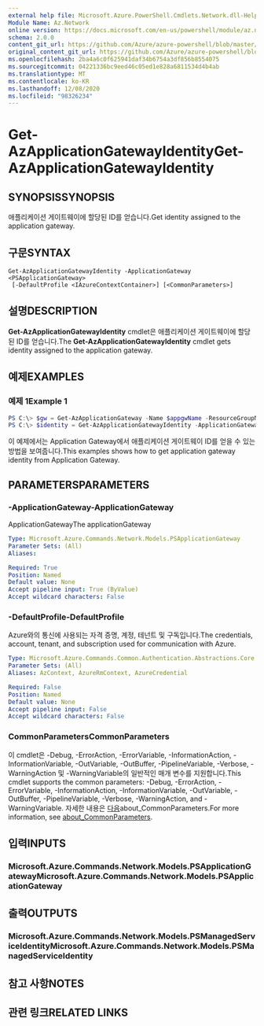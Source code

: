 ```yaml
---
external help file: Microsoft.Azure.PowerShell.Cmdlets.Network.dll-Help.xml
Module Name: Az.Network
online version: https://docs.microsoft.com/en-us/powershell/module/az.network/get-azapplicationgatewayidentity
schema: 2.0.0
content_git_url: https://github.com/Azure/azure-powershell/blob/master/src/Network/Network/help/Get-AzApplicationGatewayIdentity.md
original_content_git_url: https://github.com/Azure/azure-powershell/blob/master/src/Network/Network/help/Get-AzApplicationGatewayIdentity.md
ms.openlocfilehash: 2ba4a6c0f625941daf34b6754a3df856b8554075
ms.sourcegitcommit: 04221336bc9eed46c05ed1e828a6811534d4b4ab
ms.translationtype: MT
ms.contentlocale: ko-KR
ms.lasthandoff: 12/08/2020
ms.locfileid: "98326234"
---
```

# <span data-ttu-id="a76fb-101">Get-AzApplicationGatewayIdentity</span><span class="sxs-lookup"><span data-stu-id="a76fb-101">Get-AzApplicationGatewayIdentity</span></span>

## <span data-ttu-id="a76fb-102">SYNOPSIS</span><span class="sxs-lookup"><span data-stu-id="a76fb-102">SYNOPSIS</span></span>
<span data-ttu-id="a76fb-103">애플리케이션 게이트웨이에 할당된 ID를 얻습니다.</span><span class="sxs-lookup"><span data-stu-id="a76fb-103">Get identity assigned to the application gateway.</span></span>

## <span data-ttu-id="a76fb-104">구문</span><span class="sxs-lookup"><span data-stu-id="a76fb-104">SYNTAX</span></span>

```
Get-AzApplicationGatewayIdentity -ApplicationGateway <PSApplicationGateway>
 [-DefaultProfile <IAzureContextContainer>] [<CommonParameters>]
```

## <span data-ttu-id="a76fb-105">설명</span><span class="sxs-lookup"><span data-stu-id="a76fb-105">DESCRIPTION</span></span>
<span data-ttu-id="a76fb-106">**Get-AzApplicationGatewayIdentity** cmdlet은 애플리케이션 게이트웨이에 할당된 ID를 얻습니다.</span><span class="sxs-lookup"><span data-stu-id="a76fb-106">The **Get-AzApplicationGatewayIdentity** cmdlet gets identity assigned to the application gateway.</span></span>

## <span data-ttu-id="a76fb-107">예제</span><span class="sxs-lookup"><span data-stu-id="a76fb-107">EXAMPLES</span></span>

### <span data-ttu-id="a76fb-108">예제 1</span><span class="sxs-lookup"><span data-stu-id="a76fb-108">Example 1</span></span>
```powershell
PS C:\> $gw = Get-AzApplicationGateway -Name $appgwName -ResourceGroupName $resgpName
PS C:\> $identity = Get-AzApplicationGatewayIdentity -ApplicationGateway $gw
```

<span data-ttu-id="a76fb-109">이 예제에서는 Application Gateway에서 애플리케이션 게이트웨이 ID를 얻을 수 있는 방법을 보여줍니다.</span><span class="sxs-lookup"><span data-stu-id="a76fb-109">This examples shows how to get application gateway identity from Application Gateway.</span></span>

## <span data-ttu-id="a76fb-110">PARAMETERS</span><span class="sxs-lookup"><span data-stu-id="a76fb-110">PARAMETERS</span></span>

### <span data-ttu-id="a76fb-111">-ApplicationGateway</span><span class="sxs-lookup"><span data-stu-id="a76fb-111">-ApplicationGateway</span></span>
<span data-ttu-id="a76fb-112">ApplicationGateway</span><span class="sxs-lookup"><span data-stu-id="a76fb-112">The applicationGateway</span></span>

```yaml
Type: Microsoft.Azure.Commands.Network.Models.PSApplicationGateway
Parameter Sets: (All)
Aliases:

Required: True
Position: Named
Default value: None
Accept pipeline input: True (ByValue)
Accept wildcard characters: False
```

### <span data-ttu-id="a76fb-113">-DefaultProfile</span><span class="sxs-lookup"><span data-stu-id="a76fb-113">-DefaultProfile</span></span>
<span data-ttu-id="a76fb-114">Azure와의 통신에 사용되는 자격 증명, 계정, 테넌트 및 구독입니다.</span><span class="sxs-lookup"><span data-stu-id="a76fb-114">The credentials, account, tenant, and subscription used for communication with Azure.</span></span>

```yaml
Type: Microsoft.Azure.Commands.Common.Authentication.Abstractions.Core.IAzureContextContainer
Parameter Sets: (All)
Aliases: AzContext, AzureRmContext, AzureCredential

Required: False
Position: Named
Default value: None
Accept pipeline input: False
Accept wildcard characters: False
```

### <span data-ttu-id="a76fb-115">CommonParameters</span><span class="sxs-lookup"><span data-stu-id="a76fb-115">CommonParameters</span></span>
<span data-ttu-id="a76fb-116">이 cmdlet은 -Debug, -ErrorAction, -ErrorVariable, -InformationAction, -InformationVariable, -OutVariable, -OutBuffer, -PipelineVariable, -Verbose, -WarningAction 및 -WarningVariable의 일반적인 매개 변수를 지원합니다.</span><span class="sxs-lookup"><span data-stu-id="a76fb-116">This cmdlet supports the common parameters: -Debug, -ErrorAction, -ErrorVariable, -InformationAction, -InformationVariable, -OutVariable, -OutBuffer, -PipelineVariable, -Verbose, -WarningAction, and -WarningVariable.</span></span> <span data-ttu-id="a76fb-117">자세한 내용은 [다음](http://go.microsoft.com/fwlink/?LinkID=113216)about_CommonParameters.</span><span class="sxs-lookup"><span data-stu-id="a76fb-117">For more information, see [about_CommonParameters](http://go.microsoft.com/fwlink/?LinkID=113216).</span></span>

## <span data-ttu-id="a76fb-118">입력</span><span class="sxs-lookup"><span data-stu-id="a76fb-118">INPUTS</span></span>

### <span data-ttu-id="a76fb-119">Microsoft.Azure.Commands.Network.Models.PSApplicationGateway</span><span class="sxs-lookup"><span data-stu-id="a76fb-119">Microsoft.Azure.Commands.Network.Models.PSApplicationGateway</span></span>

## <span data-ttu-id="a76fb-120">출력</span><span class="sxs-lookup"><span data-stu-id="a76fb-120">OUTPUTS</span></span>

### <span data-ttu-id="a76fb-121">Microsoft.Azure.Commands.Network.Models.PSManagedServiceIdentity</span><span class="sxs-lookup"><span data-stu-id="a76fb-121">Microsoft.Azure.Commands.Network.Models.PSManagedServiceIdentity</span></span>

## <span data-ttu-id="a76fb-122">참고 사항</span><span class="sxs-lookup"><span data-stu-id="a76fb-122">NOTES</span></span>

## <span data-ttu-id="a76fb-123">관련 링크</span><span class="sxs-lookup"><span data-stu-id="a76fb-123">RELATED LINKS</span></span>
